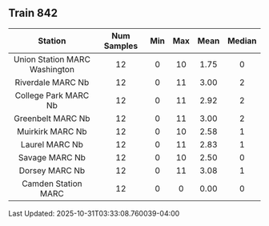 ## Train 842

| Station | Num Samples | Min | Max | Mean | Median |
| :-----: | :---------: | :-: | :-: | :--: | :----: |
| Union Station MARC Washington | 12 | 0 | 10 | 1.75 | 0 |
| Riverdale MARC Nb | 12 | 0 | 11 | 3.00 | 2 |
| College Park MARC Nb | 12 | 0 | 11 | 2.92 | 2 |
| Greenbelt MARC Nb | 12 | 0 | 11 | 3.00 | 2 |
| Muirkirk MARC Nb | 12 | 0 | 10 | 2.58 | 1 |
| Laurel MARC Nb | 12 | 0 | 11 | 2.83 | 1 |
| Savage MARC Nb | 12 | 0 | 10 | 2.50 | 0 |
| Dorsey MARC Nb | 12 | 0 | 11 | 3.08 | 1 |
| Camden Station MARC | 12 | 0 | 0 | 0.00 | 0 |


Last Updated: 2025-10-31T03:33:08.760039-04:00